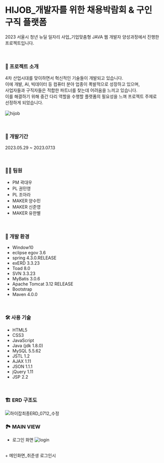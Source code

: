 # HIJOB_개발자를 위한 채용박람회 & 구인구직 플랫폼
2023 서울시 청년 뉴딜 일자리 사업_기업맞춤형 JAVA 웹 개발자 양성과정에서 진행한 프로젝트입니다.

<br>

### 🎈 프로젝트 소개
4차 산업시대를 맞이하면서 혁신적인 기술들이 개발되고 있습니다. 
<br>이에 개발, AI, 빅데이터 등 컴퓨터 분야 업종이 폭발적으로 성장하고 있으며, 
<br>사업자들과 구직자들은 적합한 파트너를 찾는데 어려움을 느끼고 있습니다. 
<br>이를 해결하기 위해 중간 다리 역할을 수행할 플랫폼의 필요성을 느껴 프로젝트 주제로 선정하게 되었습니다.
<br>
<br>
![hijob](https://github.com/bluenote00/HIJOB_recruitsystem/assets/118717795/45d2e32c-de15-44cf-bec0-92e876170846)

<br>

### 📆 개발기간 
2023.05.29 ~ 2023.07.13

<br>

### 🏃‍♂️ 팀원
+ PM 곽대우
+ PL 권민영
+ PL 조아라
+ MAKER 양수민
+ MAKER 신준영
+ MAKER 유한별

<br>

### 🌳 개발 환경
+ Window10
+ eclipse egov 3.6
+ spring 4.3.0.RELEASE
+ exERD 3.3.23
+ Toad 8.0
+ SVN 3.3.23
+ MyBatis 3.0.6
+ Apache Tomcat 3.12 RELEASE
+ Bootstrap
+ Maven 4.0.0

<br>

### 🛠 사용 기술
+ HTML5
+ CSS3
+ JavaScript
+ Java (jdk 1.8.0)
+ MySQL 5.5.62
+ JSTL 1.2
+ AJAX 1.11
+ JSON 1.1.1
+ jQuery 1.11
+ JSP 2.2

<br>

### 🏗 ERD 구조도
![하이잡최종ERD_0712_수정](https://github.com/bluenote00/HIJOB_recruitsystem/assets/118717795/d2af5c47-fc0e-453e-8d9b-f5743dc6ac15)


### 🏞 MAIN VIEW
+ 로그인 화면
![login](https://github.com/bluenote00/HIJOB_recruitsystem/assets/118717795/72ad3f77-d3dd-48af-aa4e-3865497dbc41)

<br>
+ 메인화면_취준생 로그인시
